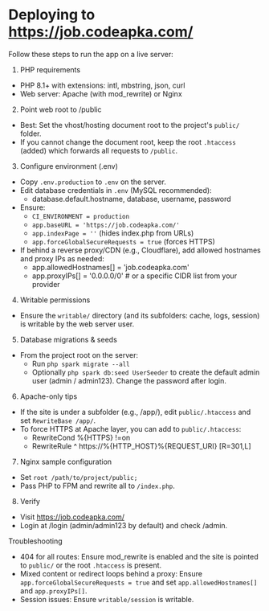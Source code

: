 # Deploying to https://job.codeapka.com/

Follow these steps to run the app on a live server:

1) PHP requirements
- PHP 8.1+ with extensions: intl, mbstring, json, curl
- Web server: Apache (with mod_rewrite) or Nginx

2) Point web root to /public
- Best: Set the vhost/hosting document root to the project's `public/` folder.
- If you cannot change the document root, keep the root `.htaccess` (added) which forwards all requests to `/public`.

3) Configure environment (.env)
- Copy `.env.production` to `.env` on the server.
- Edit database credentials in `.env` (MySQL recommended):
  - database.default.hostname, database, username, password
- Ensure:
  - `CI_ENVIRONMENT = production`
  - `app.baseURL = 'https://job.codeapka.com/'`
  - `app.indexPage = ''` (hides index.php from URLs)
  - `app.forceGlobalSecureRequests = true` (forces HTTPS)
- If behind a reverse proxy/CDN (e.g., Cloudflare), add allowed hostnames and proxy IPs as needed:
  - app.allowedHostnames[] = 'job.codeapka.com'
  - app.proxyIPs[] = '0.0.0.0/0'  # or a specific CIDR list from your provider

4) Writable permissions
- Ensure the `writable/` directory (and its subfolders: cache, logs, session) is writable by the web server user.

5) Database migrations & seeds
- From the project root on the server:
  - Run `php spark migrate --all`
  - Optionally `php spark db:seed UserSeeder` to create the default admin user (admin / admin123). Change the password after login.

6) Apache-only tips
- If the site is under a subfolder (e.g., /app/), edit `public/.htaccess` and set `RewriteBase /app/`.
- To force HTTPS at Apache layer, you can add to `public/.htaccess`:
  - RewriteCond %{HTTPS} !=on
  - RewriteRule ^ https://%{HTTP_HOST}%{REQUEST_URI} [R=301,L]

7) Nginx sample configuration
- Set `root /path/to/project/public;`
- Pass PHP to FPM and rewrite all to `/index.php`.

8) Verify
- Visit https://job.codeapka.com/
- Login at /login (admin/admin123 by default) and check /admin.

Troubleshooting
- 404 for all routes: Ensure mod_rewrite is enabled and the site is pointed to `public/` or the root `.htaccess` is present.
- Mixed content or redirect loops behind a proxy: Ensure `app.forceGlobalSecureRequests = true` and set `app.allowedHostnames[]` and `app.proxyIPs[]`.
- Session issues: Ensure `writable/session` is writable.

